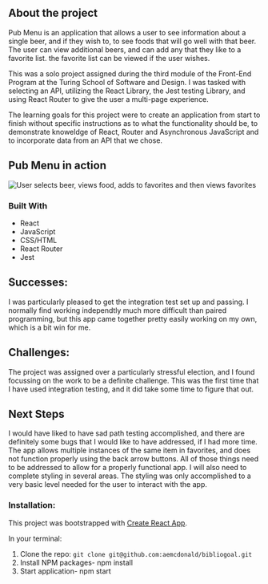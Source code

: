 ## About the project

Pub Menu is an application that allows a user to see information about a single beer, and if they wish to, to see foods that will go well with that beer. The user can view additional beers, and can add any that they like to a favorite list. the favorite list can be viewed if the user wishes.

This was a solo project assigned during the third module of the Front-End Program at the Turing School of Software and Design. I was tasked with selecting an API, utilizing the React Library, the Jest testing Library, and using React Router to give the user a multi-page experience.

The learning goals for this project were to create an application from start to finish without specific instructions as to what the functionality should be, to demonstrate knoweldge of React, Router and Asynchronous JavaScript and to incorporate data from an API that we chose.

## Pub Menu in action

![User selects beer, views food, adds to favorites and then views favorites](https://media.giphy.com/media/GBmtBLn2fuUgrXV6QP/giphy.gif)

### Built With
* React
* JavaScript
* CSS/HTML
* React Router
* Jest


## Successes:
  I was particularly pleased to get the integration test set up and passing. I normally find working independtly much more difficult than paired programming, but this app came together pretty easily working on my own, which is a bit win for me.

## Challenges:
  The project was assigned over a particularly stressful election, and I found focussing on the work to be a definite challenge. This was the first time that I have used integration testing, and it did take some time to figure that out.

## Next Steps
I would have liked to have sad path testing accomplished, and there are definitely some bugs that I would like to have addressed, if I had more time. The app allows multiple instances of the same item in favorites, and does not function properly using the back arrow buttons. All of those things need to be addressed to allow for a properly functional app.
I will also need to complete styling in several areas. The styling was only accomplished to a very basic level needed for the user to interact with the app.

### Installation:

This project was bootstrapped with [Create React App](https://github.com/facebook/create-react-app).

In your terminal:

1. Clone the repo: `git clone git@github.com:aemcdonald/bibliogoal.git`
2. Install NPM packages- npm install
3. Start application- npm start
